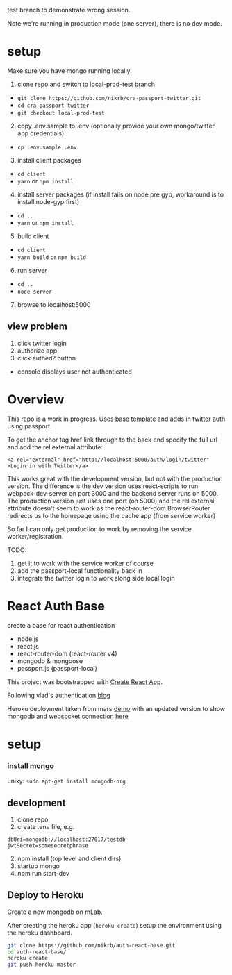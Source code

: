 test branch to demonstrate wrong session.

Note we're running in production mode (one server), there is no dev mode.

# setup
Make sure you have mongo running locally.

1. clone repo and switch to local-prod-test branch
  * `git clone https://github.com/nikrb/cra-passport-twitter.git`
  * `cd cra-passport-twitter`
  * `git checkout local-prod-test`
2. copy .env.sample to .env (optionally provide your own mongo/twitter app credentials)
  * `cp .env.sample .env`
3. install client packages
  * `cd client`
  * `yarn` or `npm install`
4. install server packages (if install fails on node pre gyp, workaround is to install node-gyp first)
  * `cd ..`
  * `yarn` or `npm install`
5. build client
  * `cd client`
  * `yarn build` or `npm build`
6. run server
  * `cd ..`
  * `node server`
7. browse to localhost:5000

## view problem
1. click twitter login
2. authorize app
3. click authed? button
  * console displays user not authenticated

# Overview
This repo is a work in progress.
Uses [base template](https://github.com/nikrb/auth-react-base)
and adds in twitter auth using passport.

To get the anchor tag href link through to the back end specify the full url
and add the rel external attribute:
```
<a rel="external" href="http://localhost:5000/auth/login/twitter" >Login in with Twitter</a>
```

This works great with the development version, but not with the production version.
The difference is the dev version uses react-scripts to run webpack-dev-server on
port 3000 and the backend server runs on 5000. The production version just uses
one port (on 5000) and the rel external attribute doesn't seem to work as the
react-router-dom.BrowserRouter redirects us to the homepage using the cache app
(from service worker)

So far I can only get production to work by removing the service worker/registration.

TODO:
1. get it to work with the service worker of course
2. add the passport-local functionality back in
3. integrate the twitter login to work along side local login

# React Auth Base

create a base for react authentication

* node.js
* react.js
* react-router-dom (react-router v4)
* mongodb & mongoose
* passport.js (passport-local)

This project was bootstrapped with [Create React App](https://github.com/facebookincubator/create-react-app).

Following vlad's authentication [blog](https://vladimirponomarev.com/blog/authentication-in-react-apps-jwt)

Heroku deployment taken from mars [demo](https://github.com/mars/heroku-cra-node)
with an updated version to show mongodb and websocket connection [here](https://github.com/nikrb/heroku-cra-node)

# setup

### install mongo
unixy:
```sudo apt-get install mongodb-org```

## development
1. clone repo
2. create .env file, e.g.
```
dbUri=mongodb://localhost:27017/testdb
jwtSecret=somesecretphrase
```
2. npm install (top level and client dirs)
3. startup mongo
4. npm run start-dev


## Deploy to Heroku

Create a new mongodb on mLab.

After creating the heroku app (```heroku create```) setup the environment using
the heroku dashboard.

```bash
git clone https://github.com/nikrb/auth-react-base.git
cd auth-react-base/
heroku create
git push heroku master
```
